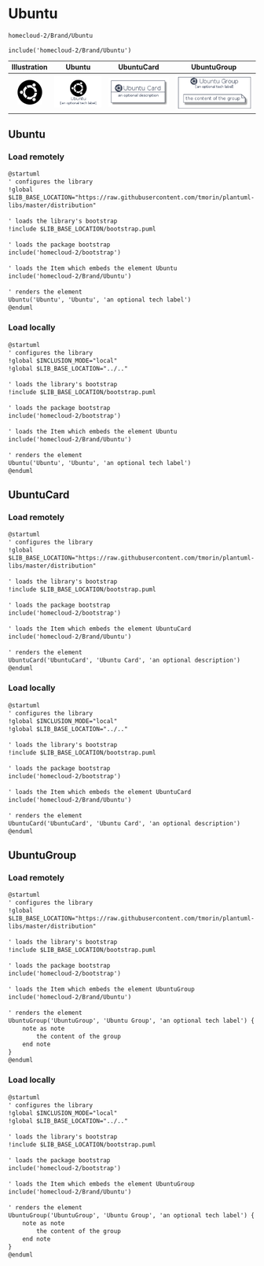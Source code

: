 # Ubuntu


```text
homecloud-2/Brand/Ubuntu
```

```text
include('homecloud-2/Brand/Ubuntu')
```



| Illustration | Ubuntu | UbuntuCard | UbuntuGroup |
| :---: | :---: | :---: | :---: |
| ![illustration for Illustration](../../homecloud-2/Brand/Ubuntu.png) | ![illustration for Ubuntu](../../homecloud-2/Brand/Ubuntu.Local.png) | ![illustration for UbuntuCard](../../homecloud-2/Brand/UbuntuCard.Local.png) | ![illustration for UbuntuGroup](../../homecloud-2/Brand/UbuntuGroup.Local.png) |




## Ubuntu

### Load remotely
```plantuml
@startuml
' configures the library
!global $LIB_BASE_LOCATION="https://raw.githubusercontent.com/tmorin/plantuml-libs/master/distribution"

' loads the library's bootstrap
!include $LIB_BASE_LOCATION/bootstrap.puml

' loads the package bootstrap
include('homecloud-2/bootstrap')

' loads the Item which embeds the element Ubuntu
include('homecloud-2/Brand/Ubuntu')

' renders the element
Ubuntu('Ubuntu', 'Ubuntu', 'an optional tech label')
@enduml
```

### Load locally
```plantuml
@startuml
' configures the library
!global $INCLUSION_MODE="local"
!global $LIB_BASE_LOCATION="../.."

' loads the library's bootstrap
!include $LIB_BASE_LOCATION/bootstrap.puml

' loads the package bootstrap
include('homecloud-2/bootstrap')

' loads the Item which embeds the element Ubuntu
include('homecloud-2/Brand/Ubuntu')

' renders the element
Ubuntu('Ubuntu', 'Ubuntu', 'an optional tech label')
@enduml
```

## UbuntuCard

### Load remotely
```plantuml
@startuml
' configures the library
!global $LIB_BASE_LOCATION="https://raw.githubusercontent.com/tmorin/plantuml-libs/master/distribution"

' loads the library's bootstrap
!include $LIB_BASE_LOCATION/bootstrap.puml

' loads the package bootstrap
include('homecloud-2/bootstrap')

' loads the Item which embeds the element UbuntuCard
include('homecloud-2/Brand/Ubuntu')

' renders the element
UbuntuCard('UbuntuCard', 'Ubuntu Card', 'an optional description')
@enduml
```

### Load locally
```plantuml
@startuml
' configures the library
!global $INCLUSION_MODE="local"
!global $LIB_BASE_LOCATION="../.."

' loads the library's bootstrap
!include $LIB_BASE_LOCATION/bootstrap.puml

' loads the package bootstrap
include('homecloud-2/bootstrap')

' loads the Item which embeds the element UbuntuCard
include('homecloud-2/Brand/Ubuntu')

' renders the element
UbuntuCard('UbuntuCard', 'Ubuntu Card', 'an optional description')
@enduml
```

## UbuntuGroup

### Load remotely
```plantuml
@startuml
' configures the library
!global $LIB_BASE_LOCATION="https://raw.githubusercontent.com/tmorin/plantuml-libs/master/distribution"

' loads the library's bootstrap
!include $LIB_BASE_LOCATION/bootstrap.puml

' loads the package bootstrap
include('homecloud-2/bootstrap')

' loads the Item which embeds the element UbuntuGroup
include('homecloud-2/Brand/Ubuntu')

' renders the element
UbuntuGroup('UbuntuGroup', 'Ubuntu Group', 'an optional tech label') {
    note as note
        the content of the group
    end note
}
@enduml
```

### Load locally
```plantuml
@startuml
' configures the library
!global $INCLUSION_MODE="local"
!global $LIB_BASE_LOCATION="../.."

' loads the library's bootstrap
!include $LIB_BASE_LOCATION/bootstrap.puml

' loads the package bootstrap
include('homecloud-2/bootstrap')

' loads the Item which embeds the element UbuntuGroup
include('homecloud-2/Brand/Ubuntu')

' renders the element
UbuntuGroup('UbuntuGroup', 'Ubuntu Group', 'an optional tech label') {
    note as note
        the content of the group
    end note
}
@enduml
```

